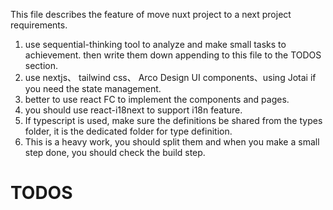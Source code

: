 This file describes the feature of move nuxt project to a next project requirements.

1. use sequential-thinking tool to analyze and make small tasks to achievement. then write them down appending to this file to the TODOS section.
2. use nextjs、 tailwind css、 Arco Design UI components、using Jotai if you need the state management.
3. better to use react FC to implement the components and pages.
4. you should use react-i18next to support i18n feature.
5. If typescript is used, make sure the definitions be shared from the types folder, it is the dedicated folder for type definition.
6. This is a heavy work, you should split them and when you make a small step done, you should check the build step.

# TODOS
